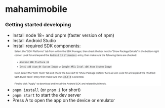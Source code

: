 # mahamimobile

### Getting started developing

- Install node 18+ and pnpm (faster version of npm)
- Install Android Studio
- Install required SDK components: ![screenshot of React Native docs](image.png)
- `pnpm install` (or `pnpm i` for short)
- `pnpm start` to start the dev server
- Press A to open the app on the device or emulator